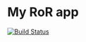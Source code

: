 # My RoR app
[![Build Status](https://travis-ci.org/simonewebdesign/sample_app.png)](https://travis-ci.org/simonewebdesign/sample_app)
